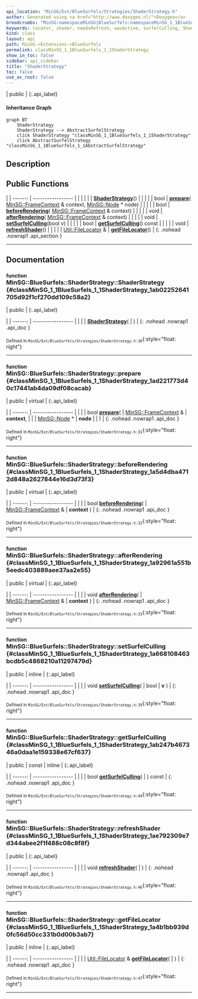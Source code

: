 ```yaml
---
api_location: "MinSG/Ext/BlueSurfels/Strategies/ShaderStrategy.h"
author: Generated using <a href="http://www.doxygen.nl/">Doxygen</a>
breadcrumbs: "MinSG:namespaceMinSG|BlueSurfels:namespaceMinSG_1_1BlueSurfels"
keywords: locator, shader, needsRefresh, wasActive, surfelCulling, ShaderStrategy, prepare, beforeRendering, afterRendering, setSurfelCulling, getSurfelCulling, refreshShader, getFileLocator
kind: class
layout: api
path: MinSG->Extensions->BlueSurfels
permalink: classMinSG_1_1BlueSurfels_1_1ShaderStrategy
show_in_toc: false
sidebar: api_sidebar
title: "ShaderStrategy"
toc: false
use_as_root: false
---
```


| public |
{:.api_label}

#### Inheritance Graph

```mermaid
graph BT
	ShaderStrategy
	ShaderStrategy --> AbstractSurfelStrategy
	click ShaderStrategy "classMinSG_1_1BlueSurfels_1_1ShaderStrategy"
	click AbstractSurfelStrategy "classMinSG_1_1BlueSurfels_1_1AbstractSurfelStrategy"
```

## Description





## Public Functions

|
| ------: | ----------------- |
|  | |
|  | **[ShaderStrategy](#classMinSG_1_1BlueSurfels_1_1ShaderStrategy_1ab02252641705d92f1cf270dd109c58a2)**() |
|  | |
| bool | **[prepare](#classMinSG_1_1BlueSurfels_1_1ShaderStrategy_1ad221773d40c17441ab4da09df08cacab)**( [MinSG::FrameContext](classMinSG_1_1FrameContext) & context,  [MinSG::Node](classMinSG_1_1Node) * node) |
|  | |
| bool | **[beforeRendering](#classMinSG_1_1BlueSurfels_1_1ShaderStrategy_1a5d4dba4712d848a2627844e16d3d73f3)**( [MinSG::FrameContext](classMinSG_1_1FrameContext) & context) |
|  | |
| void | **[afterRendering](#classMinSG_1_1BlueSurfels_1_1ShaderStrategy_1a92961a551b5eedc403889aee37aa2e55)**( [MinSG::FrameContext](classMinSG_1_1FrameContext) & context) |
|  | |
| void | **[setSurfelCulling](#classMinSG_1_1BlueSurfels_1_1ShaderStrategy_1a668108463bcdb5c4868210a11297479d)**(bool v) |
|  | |
| bool | **[getSurfelCulling](#classMinSG_1_1BlueSurfels_1_1ShaderStrategy_1ab247b467346a0daa1e159338e67cf637)**() const |
|  | |
| void | **[refreshShader](#classMinSG_1_1BlueSurfels_1_1ShaderStrategy_1ae792309e7d344abee2f1f488c08c8f8f)**() |
|  | |
| [Util::FileLocator](classUtil_1_1FileLocator) & | **[getFileLocator](#classMinSG_1_1BlueSurfels_1_1ShaderStrategy_1a4b1bb939d0fc56d50cc331b0d00b3ab7)**() |
{: .nohead .nowrap1 .api_section }


-------------------------------------------------------------------

## Documentation

### <small>function</small><br/> MinSG::BlueSurfels::ShaderStrategy::ShaderStrategy {#classMinSG_1_1BlueSurfels_1_1ShaderStrategy_1ab02252641705d92f1cf270dd109c58a2}

| public |
{:.api_label}

|
| ------: | ----------------- |
|  |
|  **[ShaderStrategy](#classMinSG_1_1BlueSurfels_1_1ShaderStrategy_1ab02252641705d92f1cf270dd109c58a2)**( |  ) |
{: .nohead .nowrap1 .api_doc }





<sub>Defined in `MinSG/Ext/BlueSurfels/Strategies/ShaderStrategy.h:30`</sub>{:style="float: right"}

-------------------------------------------------------------------

### <small>function</small><br/> MinSG::BlueSurfels::ShaderStrategy::prepare {#classMinSG_1_1BlueSurfels_1_1ShaderStrategy_1ad221773d40c17441ab4da09df08cacab}

| public | virtual |
{:.api_label}

|
| ------: | ----------------- |
|  |
| bool **[prepare](#classMinSG_1_1BlueSurfels_1_1ShaderStrategy_1ad221773d40c17441ab4da09df08cacab)**( |  [MinSG::FrameContext](classMinSG_1_1FrameContext) & | **context**, |
| |  [MinSG::Node](classMinSG_1_1Node) * | **node** |
|   ) |
{: .nohead .nowrap1 .api_doc }





<sub>Defined in `MinSG/Ext/BlueSurfels/Strategies/ShaderStrategy.h:31`</sub>{:style="float: right"}

-------------------------------------------------------------------

### <small>function</small><br/> MinSG::BlueSurfels::ShaderStrategy::beforeRendering {#classMinSG_1_1BlueSurfels_1_1ShaderStrategy_1a5d4dba4712d848a2627844e16d3d73f3}

| public | virtual |
{:.api_label}

|
| ------: | ----------------- |
|  |
| bool **[beforeRendering](#classMinSG_1_1BlueSurfels_1_1ShaderStrategy_1a5d4dba4712d848a2627844e16d3d73f3)**( |  [MinSG::FrameContext](classMinSG_1_1FrameContext) & | **context** ) |
{: .nohead .nowrap1 .api_doc }





<sub>Defined in `MinSG/Ext/BlueSurfels/Strategies/ShaderStrategy.h:32`</sub>{:style="float: right"}

-------------------------------------------------------------------

### <small>function</small><br/> MinSG::BlueSurfels::ShaderStrategy::afterRendering {#classMinSG_1_1BlueSurfels_1_1ShaderStrategy_1a92961a551b5eedc403889aee37aa2e55}

| public | virtual |
{:.api_label}

|
| ------: | ----------------- |
|  |
| void **[afterRendering](#classMinSG_1_1BlueSurfels_1_1ShaderStrategy_1a92961a551b5eedc403889aee37aa2e55)**( |  [MinSG::FrameContext](classMinSG_1_1FrameContext) & | **context** ) |
{: .nohead .nowrap1 .api_doc }





<sub>Defined in `MinSG/Ext/BlueSurfels/Strategies/ShaderStrategy.h:33`</sub>{:style="float: right"}

-------------------------------------------------------------------

### <small>function</small><br/> MinSG::BlueSurfels::ShaderStrategy::setSurfelCulling {#classMinSG_1_1BlueSurfels_1_1ShaderStrategy_1a668108463bcdb5c4868210a11297479d}

| public | inline |
{:.api_label}

|
| ------: | ----------------- |
|  |
| void **[setSurfelCulling](#classMinSG_1_1BlueSurfels_1_1ShaderStrategy_1a668108463bcdb5c4868210a11297479d)**( | bool | **v** ) |
{: .nohead .nowrap1 .api_doc }





<sub>Defined in `MinSG/Ext/BlueSurfels/Strategies/ShaderStrategy.h:39`</sub>{:style="float: right"}

-------------------------------------------------------------------

### <small>function</small><br/> MinSG::BlueSurfels::ShaderStrategy::getSurfelCulling {#classMinSG_1_1BlueSurfels_1_1ShaderStrategy_1ab247b467346a0daa1e159338e67cf637}

| public | const | inline |
{:.api_label}

|
| ------: | ----------------- |
|  |
| bool **[getSurfelCulling](#classMinSG_1_1BlueSurfels_1_1ShaderStrategy_1ab247b467346a0daa1e159338e67cf637)**( |  ) const |
{: .nohead .nowrap1 .api_doc }





<sub>Defined in `MinSG/Ext/BlueSurfels/Strategies/ShaderStrategy.h:44`</sub>{:style="float: right"}

-------------------------------------------------------------------

### <small>function</small><br/> MinSG::BlueSurfels::ShaderStrategy::refreshShader {#classMinSG_1_1BlueSurfels_1_1ShaderStrategy_1ae792309e7d344abee2f1f488c08c8f8f}

| public |
{:.api_label}

|
| ------: | ----------------- |
|  |
| void **[refreshShader](#classMinSG_1_1BlueSurfels_1_1ShaderStrategy_1ae792309e7d344abee2f1f488c08c8f8f)**( |  ) |
{: .nohead .nowrap1 .api_doc }





<sub>Defined in `MinSG/Ext/BlueSurfels/Strategies/ShaderStrategy.h:46`</sub>{:style="float: right"}

-------------------------------------------------------------------

### <small>function</small><br/> MinSG::BlueSurfels::ShaderStrategy::getFileLocator {#classMinSG_1_1BlueSurfels_1_1ShaderStrategy_1a4b1bb939d0fc56d50cc331b0d00b3ab7}

| public | inline |
{:.api_label}

|
| ------: | ----------------- |
|  |
| [Util::FileLocator](classUtil_1_1FileLocator) & **[getFileLocator](#classMinSG_1_1BlueSurfels_1_1ShaderStrategy_1a4b1bb939d0fc56d50cc331b0d00b3ab7)**( |  ) |
{: .nohead .nowrap1 .api_doc }





<sub>Defined in `MinSG/Ext/BlueSurfels/Strategies/ShaderStrategy.h:47`</sub>{:style="float: right"}

-------------------------------------------------------------------

